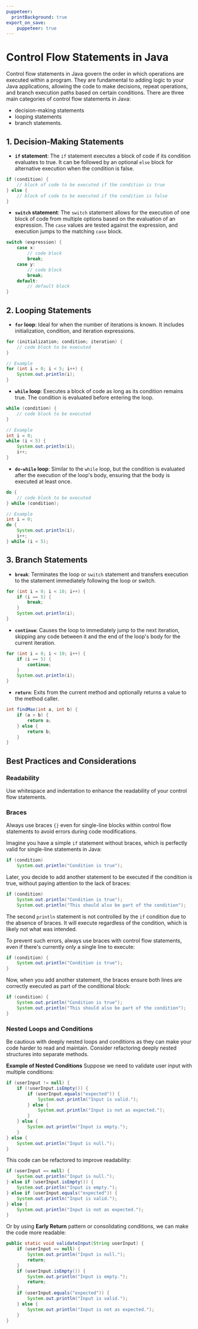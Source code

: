 ```yaml
---
puppeteer:
  printBackground: true
export_on_save:
    puppeteer: true
---
```


# Control Flow Statements in Java

Control flow statements in Java govern the order in which operations are executed within a program. They are fundamental to adding logic to your Java applications, allowing the code to make decisions, repeat operations, and branch execution paths based on certain conditions. There are three main categories of control flow statements in Java:

- decision-making statements
- looping statements
- branch statements.

## 1. Decision-Making Statements

- **`if` statement**: The `if` statement executes a block of code if its condition evaluates to true. It can be followed by an optional `else` block for alternative execution when the condition is false.

```java
if (condition) {
    // block of code to be executed if the condition is true
} else {
    // block of code to be executed if the condition is false
}
```

- **`switch` statement**: The `switch` statement allows for the execution of one block of code from multiple options based on the evaluation of an expression. The `case` values are tested against the expression, and execution jumps to the matching `case` block.

```java
switch (expression) {
    case x:
        // code block
        break;
    case y:
        // code block
        break;
    default:
        // default block
}
```

## 2. Looping Statements

- **`for` loop**: Ideal for when the number of iterations is known. It includes initialization, condition, and iteration expressions.

```java
for (initialization; condition; iteration) {
    // code block to be executed
}

// Example
for (int i = 0; i < 5; i++) {
    System.out.println(i);
}
```

- **`while` loop**: Executes a block of code as long as its condition remains true. The condition is evaluated before entering the loop.

```java
while (condition) {
    // code block to be executed
}

// Example
int i = 0;
while (i < 5) {
    System.out.println(i);
    i++;
}
```

- **`do-while` loop**: Similar to the `while` loop, but the condition is evaluated after the execution of the loop's body, ensuring that the body is executed at least once.

```java
do {
    // code block to be executed
} while (condition);

// Example
int i = 0;
do {
    System.out.println(i);
    i++;
} while (i < 5);
```

## 3. Branch Statements

- **`break`**: Terminates the loop or `switch` statement and transfers execution to the statement immediately following the loop or switch.

```java
for (int i = 0; i < 10; i++) {
    if (i == 5) {
        break;
    }
    System.out.println(i);
}
```

- **`continue`**: Causes the loop to immediately jump to the next iteration, skipping any code between it and the end of the loop's body for the current iteration.

```java
for (int i = 0; i < 10; i++) {
    if (i == 5) {
        continue;
    }
    System.out.println(i);
}
```

- **`return`**: Exits from the current method and optionally returns a value to the method caller.

```java
int findMax(int a, int b) {
    if (a > b) {
        return a;
    } else {
        return b;
    }
}
```

## Best Practices and Considerations

### Readability

Use whitespace and indentation to enhance the readability of your control flow statements.

### Braces

Always use braces `{}` even for single-line blocks within control flow statements to avoid errors during code modifications.

Imagine you have a simple `if` statement without braces, which is perfectly valid for single-line statements in Java:

```java
if (condition)
    System.out.println("Condition is true");
```

Later, you decide to add another statement to be executed if the condition is true, without paying attention to the lack of braces:

```java
if (condition)
    System.out.println("Condition is true");
    System.out.println("This should also be part of the condition");
```

The second `println` statement is not controlled by the `if` condition due to the absence of braces. It will execute regardless of the condition, which is likely not what was intended.

To prevent such errors, always use braces with control flow statements, even if there's currently only a single line to execute:

```java
if (condition) {
    System.out.println("Condition is true");
}
```

Now, when you add another statement, the braces ensure both lines are correctly executed as part of the conditional block:

```java
if (condition) {
    System.out.println("Condition is true");
    System.out.println("This should also be part of the condition");
}
```

### Nested Loops and Conditions

Be cautious with deeply nested loops and conditions as they can make your code harder to read and maintain. Consider refactoring deeply nested structures into separate methods.

**Example of Nested Conditions**
Suppose we need to validate user input with multiple conditions:

```java
if (userInput != null) {
    if (!userInput.isEmpty()) {
        if (userInput.equals("expected")) {
            System.out.println("Input is valid.");
        } else {
            System.out.println("Input is not as expected.");
        }
    } else {
        System.out.println("Input is empty.");
    }
} else {
    System.out.println("Input is null.");
}
```

This code can be refactored to improve readability:

```java
if (userInput == null) {
    System.out.println("Input is null.");
} else if (userInput.isEmpty()) {
    System.out.println("Input is empty.");
} else if (userInput.equals("expected")) {
    System.out.println("Input is valid.");
} else {
    System.out.println("Input is not as expected.");
}
```

Or by using **Early Return** pattern or consolidating conditions, we can make the code more readable:

```java
public static void validateInput(String userInput) {
    if (userInput == null) {
        System.out.println("Input is null.");
        return;
    }
    if (userInput.isEmpty()) {
        System.out.println("Input is empty.");
        return;
    }
    if (userInput.equals("expected")) {
        System.out.println("Input is valid.");
    } else {
        System.out.println("Input is not as expected.");
    }
}
```

